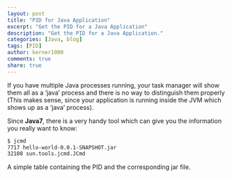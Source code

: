 ```yaml
---
layout: post
title: "PID for Java Application"
excerpt: "Get the PID for a Java Application"
description: "Get the PID for a Java Application."
categories: [Java, blog]
tags: [PID]
author: kerner1000
comments: true
share: true
---
```



If you have multiple Java processes running, your task manager will show them all as a ‘java’ process and there is no way to distinguish them properly (This makes sense, since your application is running inside the JVM which shows up as a ‘java’ process).

Since **Java7**, there is a very handy tool which can give you the information you really want to know:


```bash
$ jcmd
7717 hello-world-0.0.1-SNAPSHOT.jar
32108 sun.tools.jcmd.JCmd

```

A simple table containing the PID and the corresponding jar file.